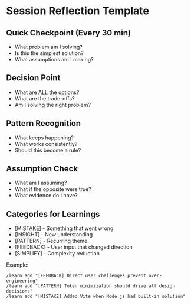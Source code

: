 # Session Reflection Template

## Quick Checkpoint (Every 30 min)
- What problem am I solving?
- Is this the simplest solution?
- What assumptions am I making?

## Decision Point
- What are ALL the options?
- What are the trade-offs?
- Am I solving the right problem?

## Pattern Recognition
- What keeps happening?
- What works consistently?
- Should this become a rule?

## Assumption Check
- What am I assuming?
- What if the opposite were true?
- What evidence do I have?

## Categories for Learnings
- [MISTAKE] - Something that went wrong
- [INSIGHT] - New understanding
- [PATTERN] - Recurring theme
- [FEEDBACK] - User input that changed direction
- [SIMPLIFY] - Complexity reduction

Example:
```
/learn add "[FEEDBACK] Direct user challenges prevent over-engineering"
/learn add "[PATTERN] Token minimization should drive all design decisions"
/learn add "[MISTAKE] Added Vite when Node.js had built-in solution"
```